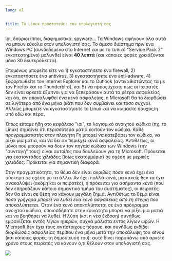 ```yaml
---
lang: el


title: Το Linux προστατεύει τον υπολογιστή σας
---
```


Ιοι, δούριοι ίπποι, διαφημιστικά, spyware... Τα Windows αφήνουν όλα αυτά
να μπουν εύκολα στον υπολογιστή σας. Το άμεσο διάστημα πριν ένα Windows PC
(συνδεδεμένο στο Internet και με το τυπικό "Service Pack 2" εγκατεστημένο) μολυνθεί
είναι <b>40 λεπτά</b> (και κάποιες φορές χρειάζονται μόνο 30 δευτερόλεπτα).

Επομένως μπορείτε είτε να 1) εγκαταστήσετε ένα firewall, 2) εγκαταστήσετε ένα antivirus, 3) 
εγκαταστήσετε ένα anti-adware, 4) ξεφορτωθείτε τον Internet Explorer και το Outlook 
(αντικαθιστώντας τα με τον Firefox και το Thunderbird), και 5) να προσεύχεστε πως οι
πειρατές δεν είναι αρκετά έξυπνοι για να ξεπεράσουν αυτά τα μέτρα ασφαλείας και ότι,
αν αποκαλυφθεί ένα κενό ασφαλείας, η Microsoft θα το διορθώσει σε λιγότερο από ένα μήνα
(κάτι που δεν συμβαίνει και τόσο συχνά). Αλλιώς μπορείτε να εγκαταστήσετε το Linux 
και να κοιμάστε ήσυχος/η από εδώ και πέρα.

Όπως είπαμε ήδη στο κεφάλαιο "ιοι", το λογισμικό ανοιχτού κώδικα (πχ. 
το Linux) σημαίνει ότι περισσότερα μάτια κοιτούν τον κώδικα. Κάθε προγραμματιστής
στον πλανήτη Γη μπορεί να κατεβάσει τον κώδικα, να ρίξει μια ματιά, και να δει
αν περιέχει κενά ασφαλείας. Αντιθέτως, οι μόνοι που μπορούν να δουν τον πηγαίο κώδικα
των Windows (την "συνταγή" τους) είναι αυτοί/ες που δουλεύουν για τη Microsoft. 
Πρόκειται για εκατοντάδες χιλιάδες (ίσως εκατομμύρια) σε σχέση με μερικές χιλιάδες.
Πρόκειται για σημαντική διαφορά.

Στην πραγματικότητα, το θέμα δεν είναι ακριβώς <i>πόσα</i> κενά έχει ένα σύστημα 
σε σχέση με τα άλλα. Αν έχει πολλά κενά, μα κανείς δεν τα έχει ανακαλύψει (ακόμη 
και οι πειρατές), ή πρόκειται για ασήμαντα κενά (που δεν επηρεάζουν κάποιο σημαντικό
τμήμα του συστήματος), οι πειρατές δεν θα είναι σε θέση να κάνουν μεγάλη ζημιά.
Αντιθέτως το θέμα είναι <i>πόσο γρήγορα μπορεί να λυθεί ένα κενό ασφαλείας από τη
στιγμή που αποκαλύπτεται</i>. Όταν ένα κενό αποκαλύπτεται σε ένα πρόγραμμα ανοιχτού
κώδικα, οποιοσδήποτε στην κοινότητα μπορεί να ρίξει μια ματιά και να βοηθήσει να λυθεί.
Η λύση (και η νέα έκδοση) συνήθως εμφανίζεται εντός λίγων ημερών, συχνά μάλιστα εντός
λίγων ωρών. Η Microsoft δεν έχει τους αντίστοιχους πόρους, και συνήθως εκδίδει διορθώσεις
ασφαλείας περίπου ένα μήνα μετά την αποκάλυψη του κενού (και κάποιες φορές τη δημοσίευσή
του): αυτό δίνει παραπάνω από αρκετό χρόνο στους πειρατές να κάνουν ό,τι θέλουν στον
υπολογιστή σας.


<img src="Images/security_thumb.png" />




